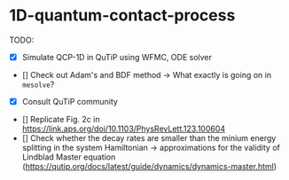 # 1D-quantum-contact-process
TODO:
- [x] Simulate QCP-1D in QuTiP using WFMC, ODE solver
- [] Check out Adam's and BDF method -> What exactly is going on in `mesolve`?
- [x] Consult QuTiP community
- [] Replicate Fig. 2c in https://link.aps.org/doi/10.1103/PhysRevLett.123.100604
- [] Check whether the decay rates are smaller than the minium energy splitting in the system Hamiltonian -> approximations for the validity of Lindblad Master equation (https://qutip.org/docs/latest/guide/dynamics/dynamics-master.html)
